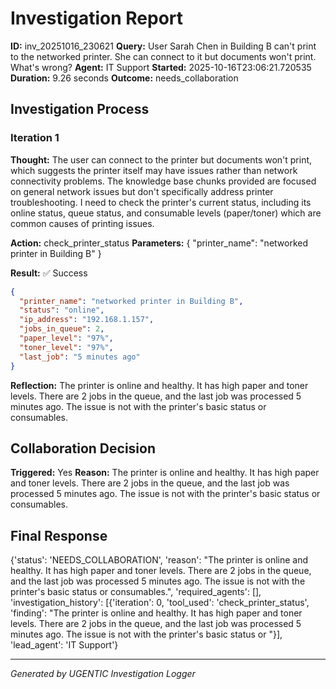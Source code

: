 # Investigation Report

**ID:** inv_20251016_230621
**Query:** User Sarah Chen in Building B can't print to the networked printer. She can connect to it but documents won't print. What's wrong?
**Agent:** IT Support
**Started:** 2025-10-16T23:06:21.720535
**Duration:** 9.26 seconds
**Outcome:** needs_collaboration

## Investigation Process

### Iteration 1

**Thought:** The user can connect to the printer but documents won't print, which suggests the printer itself may have issues rather than network connectivity problems. The knowledge base chunks provided are focused on general network issues but don't specifically address printer troubleshooting. I need to check the printer's current status, including its online status, queue status, and consumable levels (paper/toner) which are common causes of printing issues.

**Action:** check_printer_status
**Parameters:** {
  "printer_name": "networked printer in Building B"
}

**Result:** ✅ Success
```json
{
  "printer_name": "networked printer in Building B",
  "status": "online",
  "ip_address": "192.168.1.157",
  "jobs_in_queue": 2,
  "paper_level": "97%",
  "toner_level": "97%",
  "last_job": "5 minutes ago"
}
```

**Reflection:** The printer is online and healthy. It has high paper and toner levels. There are 2 jobs in the queue, and the last job was processed 5 minutes ago. The issue is not with the printer's basic status or consumables.

## Collaboration Decision

**Triggered:** Yes
**Reason:** The printer is online and healthy. It has high paper and toner levels. There are 2 jobs in the queue, and the last job was processed 5 minutes ago. The issue is not with the printer's basic status or consumables.

## Final Response

{'status': 'NEEDS_COLLABORATION', 'reason': "The printer is online and healthy. It has high paper and toner levels. There are 2 jobs in the queue, and the last job was processed 5 minutes ago. The issue is not with the printer's basic status or consumables.", 'required_agents': [], 'investigation_history': [{'iteration': 0, 'tool_used': 'check_printer_status', 'finding': "The printer is online and healthy. It has high paper and toner levels. There are 2 jobs in the queue, and the last job was processed 5 minutes ago. The issue is not with the printer's basic status or "}], 'lead_agent': 'IT Support'}

---
*Generated by UGENTIC Investigation Logger*
